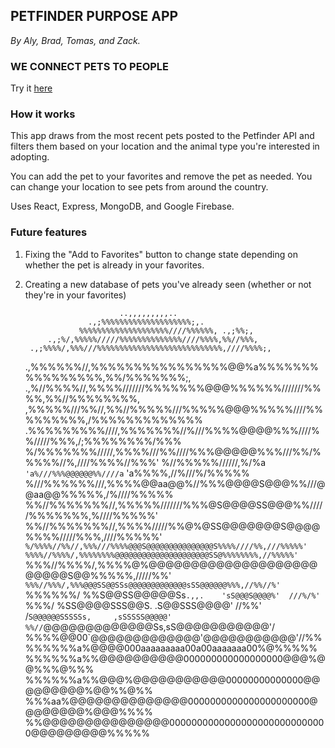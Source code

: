 ## PETFINDER PURPOSE APP

*By Aly, Brad, Tomas, and Zack.*

### WE CONNECT PETS TO PEOPLE

Try it [here](jade-beignet-5f7972.netlify.app/)


### How it works

This app draws from the most recent pets posted to the Petfinder API and filters them based on your location and the animal type you're interested in adopting. 

You can add the pet to your favorites and remove the pet as needed. You can change your location to see pets from around the country.

Uses React, Express, MongoDB, and Google Firebase.

### Future features

1. Fixing the "Add to Favorites" button to change state depending on whether the pet is already in your favorites.
2. Creating a new database of pets you've already seen (whether or not they're in your favorites)


                            ..,,,,,,,,,.. 
                     .,;%%%%%%%%%%%%%%%%%%%%;,. 
                   %%%%%%%%%%%%%%%%%%%%////%%%%%%, .,;%%;, 
            .,;%/,%%%%%/////%%%%%%%%%%%%%%////%%%%,%%//%%%, 
        .,;%%%%/,%%%///%%%%%%%%%%%%%%%%%%%%%%%%%%%%,////%%%%;, 
     .,%%%%%%//,%%%%%%%%%%%%%%%%@@%a%%%%%%%%%%%%%%%%,%%/%%%%%%%;, 
   .,%//%%%%//,%%%%///////%%%%%%%@@@%%%%%%///////%%%%,%%//%%%%%%%%, 
 ,%%%%%///%%//,%%//%%%%%///%%%%%@@@%%%%%////%%%%%%%%%,/%%%%%%%%%%%%% 
.%%%%%%%%%////,%%%%%%%//%///%%%%@@@@%%%////%%/////%%%,/;%%%%%%%%/%%% 
%/%%%%%%%/////,%%%%///%%////%%%@@@@@%%%///%%/%%%%%//%,////%%%%//%%%' 
%//%%%%%//////,%/%a`  'a%///%%%@@@@@@%%////a`  'a%%%%,//%///%/%%%%% 
%///%%%%%%///,%%%%@@aa@@%//%%%@@@@S@@@%%///@@aa@@%%%%%,/%////%%%%% 
%%//%%%%%%%//,%%%%%///////%%%@S@@@@SS@@@%%/////%%%%%%%,%////%%%%%' 
%%//%%%%%%%//,%%%%/////%%@%@SS@@@@@@@S@@@@%%%%/////%%%,////%%%%%' 
`%/%%%%//%%//,%%%///%%%%@@@S@@@@@@@@@@@@@@@S%%%%////%%,///%%%%%' 
  %%%%//%%%%/,%%%%%%%%@@@@@@@@@@@@@@@@@@@@@SS@%%%%%%%%,//%%%%%' 
  `%%%//%%%%/,%%%%@%@@@@@@@@@@@@@@@@@@@@@@@@@S@@%%%%%,/////%%' 
   `%%%//%%%/,%%%@@@SS@@SSs@@@@@@@@@@@@@sSS@@@@@@%%%,//%%//%' 
    `%%%%%%/  %%S@@SS@@@@@Ss` .,,.    'sS@@@S@@@@%'  ///%/%' 
      `%%%/    %SS@@@@SSS@@S.         .S@@SSS@@@@'    //%%' 
               /`S@@@@@@SSSSSs,     ,sSSSSS@@@@@' 
             %%//`@@@@@@@@@@@@@Ss,sS@@@@@@@@@@@'/ 
           %%%%@@00`@@@@@@@@@@@@@'@@@@@@@@@@@'//%% 
       %%%%%%a%@@@@000aaaaaaaaa00a00aaaaaaa00%@%%%%% 
    %%%%%%a%%@@@@@@@@@@000000000000000000@@@%@@%%%@%%% 
 %%%%%%a%%@@@%@@@@@@@@@@@00000000000000@@@@@@@@@%@@%%@%% 
%%%aa%@@@@@@@@@@@@@@0000000000000000000000@@@@@@@@%@@@%%%% 
%%@@@@@@@@@@@@@@@00000000000000000000000000000@@@@@@@@@%%%%%
